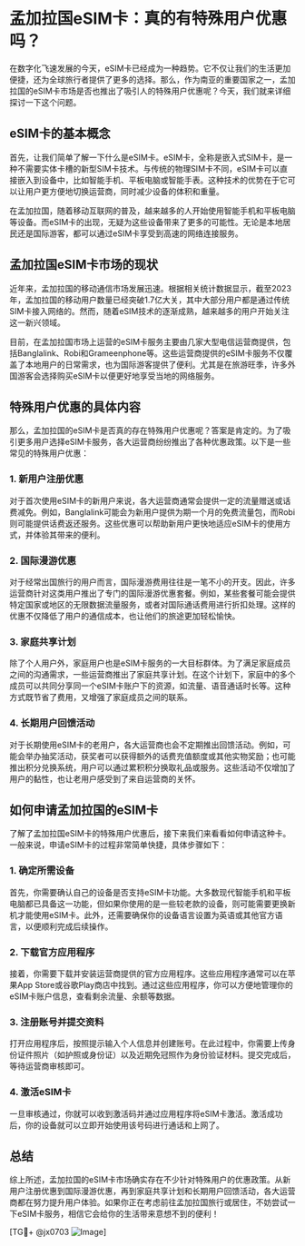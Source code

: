 # 孟加拉国eSIM卡：真的有特殊用户优惠吗？

在数字化飞速发展的今天，eSIM卡已经成为一种趋势。它不仅让我们的生活更加便捷，还为全球旅行者提供了更多的选择。那么，作为南亚的重要国家之一，孟加拉国的eSIM卡市场是否也推出了吸引人的特殊用户优惠呢？今天，我们就来详细探讨一下这个问题。

## eSIM卡的基本概念

首先，让我们简单了解一下什么是eSIM卡。eSIM卡，全称是嵌入式SIM卡，是一种不需要实体卡槽的新型SIM卡技术。与传统的物理SIM卡不同，eSIM卡可以直接嵌入到设备中，比如智能手机、平板电脑或智能手表。这种技术的优势在于它可以让用户更方便地切换运营商，同时减少设备的体积和重量。

在孟加拉国，随着移动互联网的普及，越来越多的人开始使用智能手机和平板电脑等设备。而eSIM卡的出现，无疑为这些设备带来了更多的可能性。无论是本地居民还是国际游客，都可以通过eSIM卡享受到高速的网络连接服务。

## 孟加拉国eSIM卡市场的现状

近年来，孟加拉国的移动通信市场发展迅速。根据相关统计数据显示，截至2023年，孟加拉国的移动用户数量已经突破1.7亿大关，其中大部分用户都是通过传统SIM卡接入网络的。然而，随着eSIM技术的逐渐成熟，越来越多的用户开始关注这一新兴领域。

目前，在孟加拉国市场上运营的eSIM卡服务主要由几家大型电信运营商提供，包括Banglalink、Robi和Grameenphone等。这些运营商提供的eSIM卡服务不仅覆盖了本地用户的日常需求，也为国际游客提供了便利。尤其是在旅游旺季，许多外国游客会选择购买eSIM卡以便更好地享受当地的网络服务。

## 特殊用户优惠的具体内容

那么，孟加拉国的eSIM卡是否真的存在特殊用户优惠呢？答案是肯定的。为了吸引更多用户选择eSIM卡服务，各大运营商纷纷推出了各种优惠政策。以下是一些常见的特殊用户优惠：

### 1. 新用户注册优惠

对于首次使用eSIM卡的新用户来说，各大运营商通常会提供一定的流量赠送或话费减免。例如，Banglalink可能会为新用户提供为期一个月的免费流量包，而Robi则可能提供话费返还服务。这些优惠可以帮助新用户更快地适应eSIM卡的使用方式，并体验其带来的便利。

### 2. 国际漫游优惠

对于经常出国旅行的用户而言，国际漫游费用往往是一笔不小的开支。因此，许多运营商针对这类用户推出了专门的国际漫游优惠套餐。例如，某些套餐可能会提供特定国家或地区的无限数据流量服务，或者对国际通话费用进行折扣处理。这样的优惠不仅降低了用户的通信成本，也让他们的旅途更加轻松愉快。

### 3. 家庭共享计划

除了个人用户外，家庭用户也是eSIM卡服务的一大目标群体。为了满足家庭成员之间的沟通需求，一些运营商推出了家庭共享计划。在这个计划下，家庭中的多个成员可以共同分享同一个eSIM卡账户下的资源，如流量、语音通话时长等。这种方式既节省了费用，又增强了家庭成员之间的联系。

### 4. 长期用户回馈活动

对于长期使用eSIM卡的老用户，各大运营商也会不定期推出回馈活动。例如，可能会举办抽奖活动，获奖者可以获得额外的话费充值额度或其他实物奖励；也可能推出积分兑换系统，用户可以通过累积积分换取礼品或服务。这些活动不仅增加了用户的黏性，也让老用户感受到了来自运营商的关怀。

## 如何申请孟加拉国的eSIM卡

了解了孟加拉国eSIM卡的特殊用户优惠后，接下来我们来看看如何申请这种卡。一般来说，申请eSIM卡的过程非常简单快捷，具体步骤如下：

### 1. 确定所需设备

首先，你需要确认自己的设备是否支持eSIM卡功能。大多数现代智能手机和平板电脑都已具备这一功能，但如果你使用的是一些较老款的设备，则可能需要更换新机才能使用eSIM卡。此外，还需要确保你的设备语言设置为英语或其他官方语言，以便顺利完成后续操作。

### 2. 下载官方应用程序

接着，你需要下载并安装运营商提供的官方应用程序。这些应用程序通常可以在苹果App Store或谷歌Play商店中找到。通过这些应用程序，你可以方便地管理你的eSIM卡账户信息，查看剩余流量、余额等数据。

### 3. 注册账号并提交资料

打开应用程序后，按照提示输入个人信息并创建账号。在此过程中，你需要上传身份证件照片（如护照或身份证）以及近期免冠照作为身份验证材料。提交完成后，等待运营商审核即可。

### 4. 激活eSIM卡

一旦审核通过，你就可以收到激活码并通过应用程序将eSIM卡激活。激活成功后，你的设备就可以立即开始使用该号码进行通话和上网了。

## 总结

综上所述，孟加拉国的eSIM卡市场确实存在不少针对特殊用户的优惠政策。从新用户注册优惠到国际漫游优惠，再到家庭共享计划和长期用户回馈活动，各大运营商都在努力提升用户体验。如果你正在考虑前往孟加拉国旅行或居住，不妨尝试一下eSIM卡服务，相信它会给你的生活带来意想不到的便利！

[TG💪+ @jx0703 ![Image](https://github.com/user-attachments/assets/dbca1d08-cadb-493c-b0ec-ad6f7a83f270)]